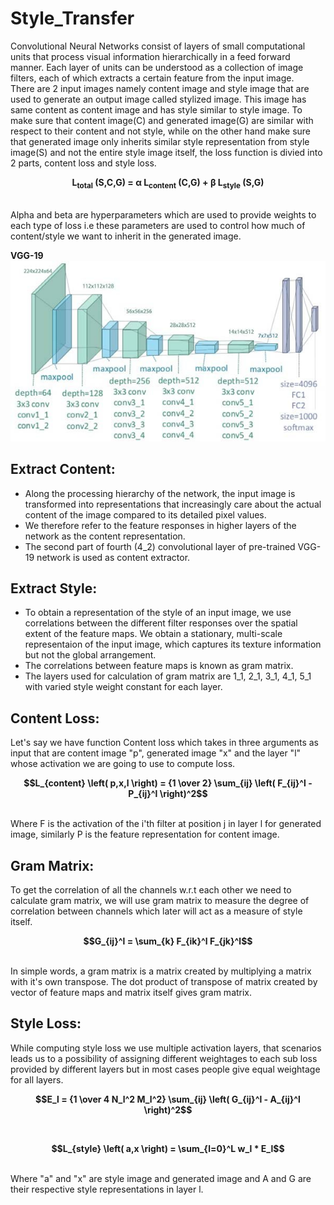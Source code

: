 # Style_Transfer
Convolutional Neural Networks consist of layers of small computational units that process visual information hierarchically in a feed forward manner. Each layer of units can be understood as a collection of image filters, each of which extracts a certain feature from the input image.  
There are 2 input images namely content image and style image that are used to generate an output image called stylized image. This image has same content as content image and has style similar to style image. To make sure that content image(C) and generated image(G) are similar with respect to their content and not style, while on the other hand make sure that generated image only inherits similar style representation from style image(S) and not the entire style image itself, the loss function is divied into 2 parts, content loss and style loss.<br>
<p align='center'>
  <b>
    L<sub>total</sub> (S,C,G) = α L<sub>content</sub> (C,G) + β L<sub>style</sub> (S,G)
  </b>
</p><br>
Alpha and beta are hyperparameters which are used to provide weights to each type of loss i.e these parameters are used to control how much of content/style we want to inherit in the generated image.<br>

**VGG-19**<br>
![VGG-19 layers](https://raw.githubusercontent.com/DiwakarBasnet/Style_Transfer/main/VGG-19.jpg?token=GHSAT0AAAAAABYAO27KX2KFM5IJXH4E4YUUY5RGK5Q)

## Extract Content:
* Along the processing hierarchy of the network, the input image is transformed into representations that increasingly care about the actual content of the image compared to its detailed pixel values.
* We therefore refer to the feature responses in higher layers of the network as the content representation.
* The second part of fourth (4_2) convolutional layer of pre-trained VGG-19 network is used as content extractor.

## Extract Style:
* To obtain a representation of the style of an input image, we use correlations between the different filter responses over the spatial extent of the feature maps. We obtain a stationary, multi-scale representaion of the input image, which captures its texture information but not the global arrangement.
* The correlations between feature maps is known as gram matrix.
* The layers used for calculation of gram matrix are 1_1, 2_1, 3_1, 4_1, 5_1 with varied style weight constant for each layer.

## Content Loss:
Let's say we have function Content loss which takes in three arguments as input that are content image "p", generated image "x" and the layer "l" whose activation we are going to use to compute loss.<br>
<p align='center'>
  <b>
    $$L_{content} \left( p,x,l \right) =  {1 \over 2} \sum_{ij} \left( F_{ij}^l - P_{ij}^l \right)^2$$
  </b>
</p><br>
Where F is the activation of the i'th filter at position j in layer l for generated image, similarly P is the feature representation for content image.

## Gram Matrix:
To get the correlation of all the channels w.r.t each other we need to calculate gram matrix, we will use gram matrix to measure the degree of correlation between channels which later will act as a measure of style itself.<br>
<p align='center'>
  <b>
    $$G_{ij}^l = \sum_{k} F_{ik}^l F_{jk}^l$$
  </b>
</p><br>
In simple words, a gram matrix is a matrix created by multiplying a matrix with it's own transpose. The dot product of transpose of matrix created by vector of feature maps and matrix itself gives gram matrix.

## Style Loss:
While computing style loss we use multiple activation layers, that scenarios leads us to a possibility of assigning different weightages to each sub loss provided by different layers but in most cases people give equal weightage for all layers.<br>
<p align='center'>
  <b>
    $$E_l = {1 \over 4 N_l^2 M_l^2} \sum_{ij} \left( G_{ij}^l - A_{ij}^l \right)^2$$
  </b>
</p><br>
<p align='center'>
  <b>
    $$L_{style} \left( a,x \right) = \sum_{l=0}^L w_l * E_l$$
  </b>
</p><br>
Where "a" and "x" are style image and generated image and A and G are their respective style representations in layer l.
